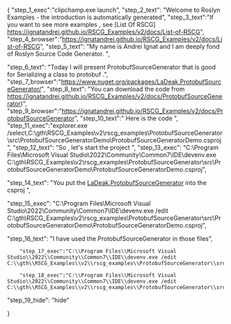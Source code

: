 {
    "step_1_exec":"clipchamp.exe launch",
    "step_2_text": "Welcome to Roslyn Examples - the introduction is automatically generated",
    "step_3_text":"If you want to see more examples , see  [List Of RSCG] https://ignatandrei.github.io/RSCG_Examples/v2/docs/List-of-RSCG",
    "step_4_browser":"https://ignatandrei.github.io/RSCG_Examples/v2/docs/List-of-RSCG",
    "step_5_text": "My name is Andrei Ignat and I am deeply fond of Roslyn Source Code Generator. ",

"step_6_text": "Today I will present ProtobufSourceGenerator  that is good for Serializing a class to protobuf .",
"step_7_browser":"https://www.nuget.org/packages/LaDeak.ProtobufSourceGenerator/",
"step_8_text": "You can download the code from https://ignatandrei.github.io/RSCG_Examples/v2/docs/ProtobufSourceGenerator)",
"step_9_browser":"https://ignatandrei.github.io/RSCG_Examples/v2/docs/ProtobufSourceGenerator",
"step_10_text":" Here is the code ",
"step_11_exec":"explorer.exe /select,C:\\gth\\RSCG_Examples\\v2\\rscg_examples\\ProtobufSourceGenerator\\src\\ProtobufSourceGeneratorDemo\\ProtobufSourceGeneratorDemo.csproj",
"step_12_text": "So , let's start the project ",
"step_13_exec": "C:\\Program Files\\Microsoft Visual Studio\\2022\\Community\\Common7\\IDE\\devenv.exe C:\\gth\\RSCG_Examples\\v2\\rscg_examples\\ProtobufSourceGenerator\\src\\ProtobufSourceGeneratorDemo\\ProtobufSourceGeneratorDemo.csproj",

"step_14_text": "You put the  [LaDeak.ProtobufSourceGenerator](https://www.nuget.org/packages/LaDeak.ProtobufSourceGenerator/) into the csproj ",

"step_15_exec": "C:\\Program Files\\Microsoft Visual Studio\\2022\\Community\\Common7\\IDE\\devenv.exe /edit C:\\gth\\RSCG_Examples\\v2\\rscg_examples\\ProtobufSourceGenerator\\src\\ProtobufSourceGeneratorDemo\\ProtobufSourceGeneratorDemo.csproj",

"step_16_text": "I have used the ProtobufSourceGenerator in those files",


        "step_17_exec":"C:\\Program Files\\Microsoft Visual Studio\\2022\\Community\\Common7\\IDE\\devenv.exe /edit C:\\gth\\RSCG_Examples\\v2\\rscg_examples\\ProtobufSourceGenerator\\src\\ProtobufSourceGeneratorDemo\\Person.cs",
    
        "step_18_exec":"C:\\Program Files\\Microsoft Visual Studio\\2022\\Community\\Common7\\IDE\\devenv.exe /edit C:\\gth\\RSCG_Examples\\v2\\rscg_examples\\ProtobufSourceGenerator\\src\\ProtobufSourceGeneratorDemo\\Program.cs",
    
"step_19_hide": "hide"


}